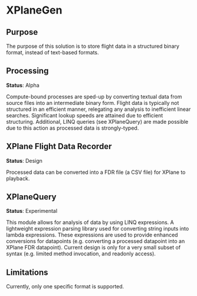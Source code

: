 # XPlaneGen

## Purpose
The purpose of this solution is to store flight data in a structured binary format, instead of text-based formats.

## Processing
__Status__: Alpha

Compute-bound processes are sped-up by converting textual data from source files into an intermediate binary form. Flight data is typically not structured in an efficient manner, relegating any analysis to inefficient linear searches. Significant lookup speeds are attained due to efficient structuring. Additional, LINQ queries (see XPlaneQuery) are made possible due to this action as processed data is strongly-typed.

## XPlane Flight Data Recorder
__Status__: Design

Processed data can be converted into a FDR file (a CSV file) for XPlane to playback.

## XPlaneQuery
__Status__: Experimental

This module allows for analysis of data by using LINQ expressions. A lightweight expression parsing library used for converting string inputs into lambda expressions. These expressions are used to provide enhanced conversions for datapoints (e.g. converting a processed datapoint into an XPlane FDR datapoint). Current design is only for a very small subset of syntax (e.g. limited method invocation, and readonly access).

## Limitations
Currently, only one specific format is supported.
